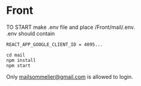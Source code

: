 # Front

TO START
make .env file and place /Front/mail/.env.\
.env should contain
```
REACT_APP_GOOGLE_CLIENT_ID = 4095...
```

```
cd mail
npm install
npm start
```
Only mailsommelier@gmail.com is allowed to login.